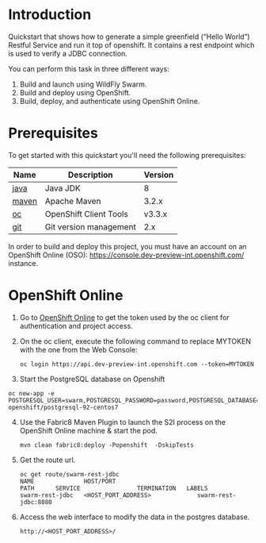 # Introduction

Quickstart that shows how to generate a simple greenfield (“Hello World”) Restful Service and run it top of openshift.
It contains a rest endpoint which is used to verify a JDBC connection.

You can perform this task in three different ways:

1. Build and launch using WildFly Swarm.
2. Build and deploy using OpenShift.
3. Build, deploy, and authenticate using OpenShift Online.

# Prerequisites

To get started with this quickstart you'll need the following prerequisites:

Name | Description | Version
--- | --- | ---
[java][1] | Java JDK | 8
[maven][2] | Apache Maven | 3.2.x 
[oc][3] | OpenShift Client Tools | v3.3.x
[git][4] | Git version management | 2.x

[1]: http://www.oracle.com/technetwork/java/javase/downloads/
[2]: https://maven.apache.org/download.cgi?Preferred=ftp://mirror.reverse.net/pub/apache/
[3]: https://docs.openshift.com/enterprise/3.2/cli_reference/get_started_cli.html
[4]: https://git-scm.com/book/en/v2/Getting-Started-Installing-Git

In order to build and deploy this project, you must have an account on an OpenShift Online (OSO): https://console.dev-preview-int.openshift.com/ instance.

# OpenShift Online

1. Go to [OpenShift Online](https://console.dev-preview-int.openshift.com/console/command-line) to get the token used by the oc client for authentication and project access. 

2. On the oc client, execute the following command to replace MYTOKEN with the one from the Web Console:

    ```
    oc login https://api.dev-preview-int.openshift.com --token=MYTOKEN
    ```

3. Start the PostgreSQL database on Openshift

  ```
  oc new-app -e POSTGRESQL_USER=swarm,POSTGRESQL_PASSWORD=password,POSTGRESQL_DATABASE=fruits openshift/postgresql-92-centos7
  ```

4. Use the Fabric8 Maven Plugin to launch the S2I process on the OpenShift Online machine & start the pod.

    ```
    mvn clean fabric8:deploy -Popenshift  -DskipTests
    ```
    
5. Get the route url.

    ```
    oc get route/swarm-rest-jdbc
    NAME              HOST/PORT                                          PATH      SERVICE                TERMINATION   LABELS
    swarm-rest-jdbc   <HOST_PORT_ADDRESS>             swarm-rest-jdbc:8080
    ```

6. Access the web interface to modify the data in the postgres database.
    ```
    http://<HOST_PORT_ADDRESS>/
    ```
